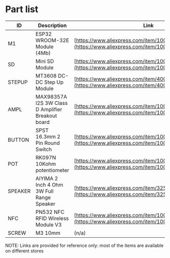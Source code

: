 # Part list
| ID | Description | Link | 
|--|--|--|
| M1 | ESP32 WROOM-32E Module (4Mb) | [https://www.aliexpress.com/item/1005002032158386.html](https://www.aliexpress.com/item/1005002032158386.html)
| SD | Mini SD Module | [https://www.aliexpress.com/item/1005001861949506.html](https://www.aliexpress.com/item/1005001861949506.html)
| STEPUP | MT3608 DC-DC Step Up Module | [https://www.aliexpress.com/item/4001066566291.html](https://www.aliexpress.com/item/4001066566291.html)
| AMPL | MAX98357A I2S 3W Class D Amplifier Breakout board | [https://www.aliexpress.com/item/1005006209483760.html](https://www.aliexpress.com/item/1005006209483760.html)
| BUTTON | SPST 16.3mm 2 Pin Round Switch  | [https://www.aliexpress.com/item/1005002032158386.html](https://www.aliexpress.com/item/1005005559022429.html)
| POT | RK097N 10Kohm potentiometer  | [https://www.aliexpress.com/item/1005001417073667.html](https://www.aliexpress.com/item/1005001417073667.html)
| SPEAKER | AIYIMA 2 Inch 4 Ohm 3W Full Range Speaker | [https://www.aliexpress.com/item/32593991938.html](https://www.aliexpress.com/item/32593991938.html)
| NFC | PN532 NFC RFID Wireless Module V3 | [https://www.aliexpress.com/item/1005001792108376.html](https://www.aliexpress.com/item/1005001792108376.html)
| SCREW | M3 10mm | (n/a)

NOTE: Links are provided for reference only: most of the items are available on different stores
